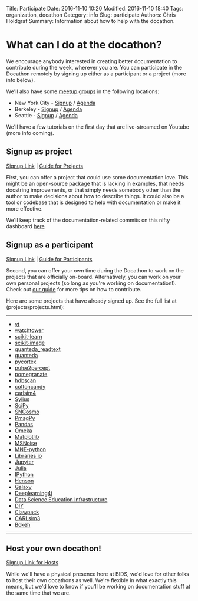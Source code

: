 Title: Participate
Date: 2016-11-10 10:20
Modified: 2016-11-10 18:40
Tags: organization, docathon
Category: info
Slug: participate
Authors: Chris Holdgraf
Summary: Information about how to help with the docathon.

# What can I do at the docathon?

We encourage anybody interested in creating better documentation to contribute during the week, wherever you are. You can participate in the Docathon remotely by signing up either as a participant or a project (more info below).

We'll also have some [meetup groups](hosts.html) in the following locations:

* New York City - [Signup](https://www.eventbrite.com/e/doc-a-thon-tickets-32309998074) / [Agenda](hosts/gc.html)
* Berkeley - [Signup](https://www.eventbrite.com/e/bids-docathon-kickoff-tickets-32302896834?aff=mcivte) / [Agenda](hosts/bids.html)
* Seattle - [Signup](https://goo.gl/forms/GMyMPJZ9eLT6eQuF2) / [Agenda](hosts/uwescience.html)

We'll have a few tutorials on the first day that are live-streamed on Youtube (more info coming).

## Signup as project

[Signup Link](https://goo.gl/forms/0cPpw01zehrEyDDE3) | [Guide for Projects](../encouraging-user-docathon.html)

First, you can offer a project that could use some documentation love. This
might be an open-source package that is lacking in examples, that needs
docstring improvements, or that simply needs somebody other than the author to
make decisions about how to describe things. It could also be a tool or codebase
that is designed to help with documentation or make it more effective.

We'll keep track of the documentation-related commits on this nifty dashboard [here](projects/projects.html)


## Signup as a participant

[Signup Link](https://goo.gl/forms/AaW2b24mMxOutxt02) | [Guide for Participants](../contributing-documentation.html)

Second, you can offer your own time during the Docathon to work on the projects
that are officially on-board. Alternatively, you can work on your own personal
projects (so long as you're working on documentation!). Check out [our guide](../contributing-documentation.html) for more tips on how to contribute.

Here are some projects that have already signed up. See the full list at (projects/projects.html):

---
* [yt](projects/yt.html)
* [watchtower](projects/watchtower.html)
* [scikit-learn](projects/scikit-learn.html)
* [scikit-image](projects/scikit-image.html)
* [quanteda_readtext](projects/readtext.html)
* [quanteda](projects/quanteda.html)
* [pycortex](projects/pycortex.html)
* [pulse2percept](projects/pulse2percept.html)
* [pomegranate](projects/pomegranate.html)
* [hdbscan](projects/hdbscan.html)
* [cottoncandy](projects/cottoncandy.html)
* [carlsim4](projects/carlsim4.html)
* [Sylius](projects/sylius.html)
* [SciPy](projects/scipy.html)
* [SNCosmo](projects/sncosmo.html)
* [PmagPy](projects/pmagpy.html)
* [Pandas](projects/pandas.html)
* [Omeka](projects/omeka.html)
* [Matplotlib](projects/matplotlib.html)
* [MSNoise](projects/msnoise.html)
* [MNE-python](projects/mne-python.html)
* [Libraries.io](projects/libraries.io.html)
* [Jupyter](projects/notebook.html)
* [Julia](projects/julia.html)
* [IPython](projects/ipython.html)
* [Henson](projects/henson.html)
* [Galaxy](projects/galaxy.html)
* [Deeplearning4j](projects/deeplearning4j.html)
* [Data Science Education Infrastructure](projects/connector-instructors.html)
* [DIY](projects/diy.html)
* [Clawpack](projects/clawpack.html)
* [CARLsim3](projects/carlsim3.html)
* [Bokeh](projects/bokeh.html)
 ---

## Host your own docathon!

[Signup Link for Hosts](hosting.html)

While we'll have a physical presence here at BIDS, we'd love for other folks to
host their own docathons as well. We're flexible in what exactly this means, but
we'd love to know if you'll be working on documentation stuff at the same time
that we are.